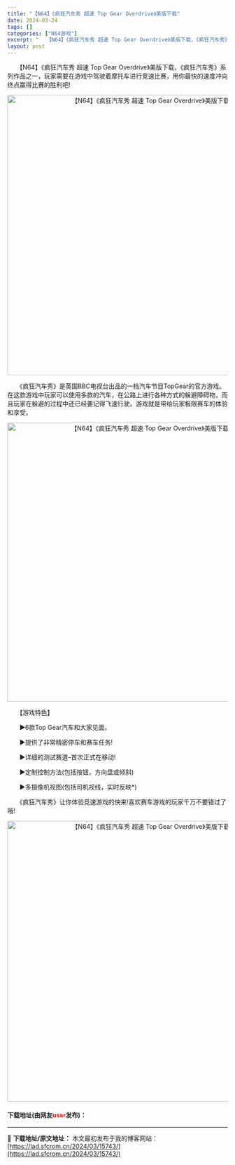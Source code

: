 ```yaml
---
title: "【N64】《疯狂汽车秀 超速 Top Gear Overdrive》美版下载"
date: 2024-03-24
tags: []
categories: ["N64游戏"]
excerpt: "　　【N64】《疯狂汽车秀 超速 Top Gear Overdrive》美版下载，《疯狂汽车秀》系列作品之一，玩家需要在游戏中驾驶着摩托车进行竞速比赛，用你最快的速度冲向终点赢得比赛的胜利吧! 　　《疯狂汽车秀》是英国BBC电视台出品的一档汽车节目TopGear的官方游戏。在这款游戏中玩家可以使用多&hellip;"
layout: post
---
```


 <p>　　【N64】《疯狂汽车秀 超速 Top Gear Overdrive》美版下载，《疯狂汽车秀》系列作品之一，玩家需要在游戏中驾驶着摩托车进行竞速比赛，用你最快的速度冲向终点赢得比赛的胜利吧!</p> <p align="center"><img align="" border="0" src="https://lad.sfcrom.cn/wp-content/uploads/2024/03/20240324_660045c95d39b.png" width="639" alt="【N64】《疯狂汽车秀 超速 Top Gear Overdrive》美版下载" /></p> <p>　　《疯狂汽车秀》是英国BBC电视台出品的一档汽车节目TopGear的官方游戏。在这款游戏中玩家可以使用多款的汽车，在公路上进行各种方式的躲避障碍物，而且玩家在躲避的过程中还已经要记得飞速行驶。游戏就是带给玩家极限赛车的体验和享受。</p> <p align="center"><img align="" border="0" src="https://lad.sfcrom.cn/wp-content/uploads/2024/03/20240324_660045cae6539.png" width="636" alt="【N64】《疯狂汽车秀 超速 Top Gear Overdrive》美版下载" /></p> <p>　　【游戏特色】</p> <p>　　▶6款Top Gear汽车和大家见面。</p> <p>　　▶提供了非常精密停车和赛车任务!</p> <p>　　▶详细的测试赛道&ndash;首次正式在移动!</p> <p>　　▶定制控制方法(包括按钮，方向盘或倾斜)</p> <p>　　▶多摄像机视图(包括司机视线，实时反映*)</p> <p>　　《疯狂汽车秀》让你体验竞速游戏的快来!喜欢赛车游戏的玩家千万不要错过了哦!</p> <p align="center"><img align="" border="0" src="https://lad.sfcrom.cn/wp-content/uploads/2024/03/20240324_660045cc918f1.png" width="640" alt="【N64】《疯狂汽车秀 超速 Top Gear Overdrive》美版下载" /></p> <p><h4>下载地址(由网友<font color="red">ussr</font>发布)：</h4></p> 

---
📖 **下载地址/原文地址：** 本文最初发布于我的博客网站：[https://lad.sfcrom.cn/2024/03/15743/](https://lad.sfcrom.cn/2024/03/15743/)
